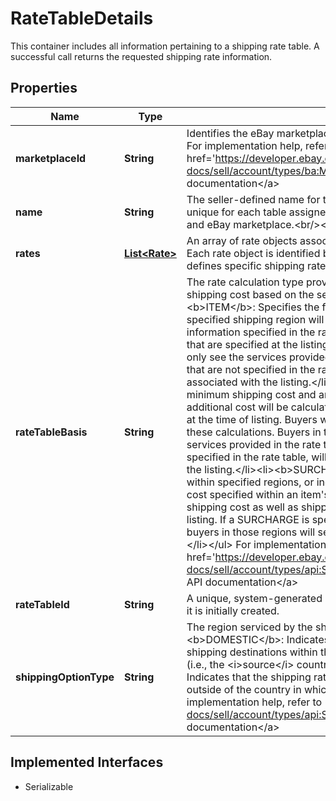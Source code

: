 

# RateTableDetails

This container includes all information pertaining to a shipping rate table. A successful call returns the requested shipping rate information.
## Properties

Name | Type | Description | Notes
------------ | ------------- | ------------- | -------------
**marketplaceId** | **String** | Identifies the eBay marketplace to which the shipping rate table applies. For implementation help, refer to &lt;a href&#x3D;&#39;https://developer.ebay.com/api-docs/sell/account/types/ba:MarketplaceIdEnum&#39;&gt;eBay API documentation&lt;/a&gt; |  [optional]
**name** | **String** | The seller-defined name for the shipping rate table. Names must be unique for each table assigned to the same seller, shippingOptionType, and eBay marketplace.&lt;br/&gt;&lt;br/&gt;&lt;b&gt;Max length:&lt;/b&gt; 50 |  [optional]
**rates** | [**List&lt;Rate&gt;**](Rate.md) | An array of rate objects associated with the specified shipping rate table. Each rate object is identified by a unique system-generated ID and defines specific shipping rate information. |  [optional]
**rateTableBasis** | **String** | The rate calculation type provides three methods of calculating the shipping cost based on the seller&#39;s selection/input:&lt;ul&gt;&lt;li&gt;&lt;b&gt;ITEM&lt;/b&gt;: Specifies the flat rate shipping cost that buyers in the specified shipping region will pay. When this option is selected, information specified in the rate table overrides all shipping options/costs that are specified at the listing level. Buyers in the specified regions will only see the services provided in the rate table. Buyers in other regions that are not specified in the rate table will see the shipping services associated with the listing.&lt;/li&gt;&lt;li&gt;&lt;b&gt;WEIGHT&lt;/b&gt;: Seller can provide minimum shipping cost and an additional shipping cost per pound. The additional cost will be calculated based on the weight the seller provide at the time of listing. Buyers will see the total shipping cost and won’t see these calculations.  Buyers in the specified regions will only see the services provided in the rate table. Buyers in other regions that were not specified in the rate table, will see the shipping services associated with the listing.&lt;/li&gt;&lt;li&gt;&lt;b&gt;SURCHARGE&lt;/b&gt;: Lists surcharges for buyers within specified regions, or indicates a flat amount added to the shipping cost specified within an item&#39;s listing. Buyers will see only the total shipping cost as well as shipping services associated with the item&#39;s listing. If a SURCHARGE is specified in the rate table for certain regions, buyers in those regions will see the (shipping cost + SURCHARGE) total.&lt;/li&gt;&lt;/ul&gt; For implementation help, refer to &lt;a href&#x3D;&#39;https://developer.ebay.com/api-docs/sell/account/types/api:ShippingRateCalculationEnum&#39;&gt;eBay API documentation&lt;/a&gt; |  [optional]
**rateTableId** | **String** | A unique, system-generated ID assigned to the shipping rate table when it is initially created. |  [optional]
**shippingOptionType** | **String** | The region serviced by the shipping rate table. Valid values are:&lt;ul&gt;&lt;li&gt;&lt;b&gt;DOMESTIC&lt;/b&gt;: Indicates that the shipping rate table applies to shipping destinations within the country in which an item has been listed (i.e., the &lt;i&gt;source&lt;/i&gt; country).&lt;/li&gt;&lt;li&gt;&lt;b&gt;INTERNATIONAL&lt;/b&gt;: Indicates that the shipping rate table applies to shipping destinations outside of the country in which an item has been listed.&lt;/li&gt;&lt;/ul&gt; For implementation help, refer to &lt;a href&#x3D;&#39;https://developer.ebay.com/api-docs/sell/account/types/api:ShippingOptionTypeEnum&#39;&gt;eBay API documentation&lt;/a&gt; |  [optional]


## Implemented Interfaces

* Serializable


